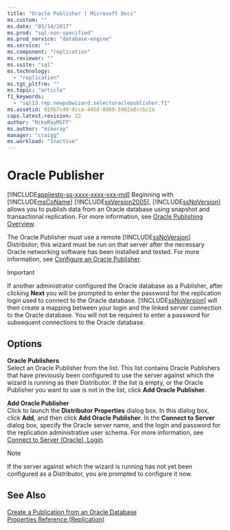 ```yaml
---
title: "Oracle Publisher | Microsoft Docs"
ms.custom: ""
ms.date: "03/14/2017"
ms.prod: "sql-non-specified"
ms.prod_service: "database-engine"
ms.service: ""
ms.component: "replication"
ms.reviewer: ""
ms.suite: "sql"
ms.technology: 
  - "replication"
ms.tgt_pltfrm: ""
ms.topic: "article"
f1_keywords: 
  - "sql13.rep.newpubwizard.selectoraclepublisher.f1"
ms.assetid: 019b7c49-dcca-445d-8969-5982a8ccbc1a
caps.latest.revision: 22
author: "MikeRayMSFT"
ms.author: "mikeray"
manager: "craigg"
ms.workload: "Inactive"
---
```

# Oracle Publisher
[!INCLUDE[appliesto-ss-xxxx-xxxx-xxx-md](../../includes/appliesto-ss-xxxx-xxxx-xxx-md.md)]
  Beginning with [!INCLUDE[msCoName](../../includes/msconame-md.md)] [!INCLUDE[ssVersion2005](../../includes/ssversion2005-md.md)], [!INCLUDE[ssNoVersion](../../includes/ssnoversion-md.md)] allows you to publish data from an Oracle database using snapshot and transactional replication. For more information, see [Oracle Publishing Overview](../../relational-databases/replication/non-sql/oracle-publishing-overview.md).  
  
 The Oracle Publisher must use a remote [!INCLUDE[ssNoVersion](../../includes/ssnoversion-md.md)] Distributor; this wizard must be run on that server after the necessary Oracle networking software has been installed and tested. For more information, see [Configure an Oracle Publisher](../../relational-databases/replication/non-sql/configure-an-oracle-publisher.md).  
  
> [!IMPORTANT]  
>  If another administrator configured the Oracle database as a Publisher, after clicking **Next** you will be prompted to enter the password for the replication login used to connect to the Oracle database. [!INCLUDE[ssNoVersion](../../includes/ssnoversion-md.md)] will then create a mapping between your login and the linked server connection to the Oracle database. You will not be required to enter a password for subsequent connections to the Oracle database.  
  
## Options  
 **Oracle Publishers**  
 Select an Oracle Publisher from the list. This list contains Oracle Publishers that have previously been configured to use the server against which the wizard is running as their Distributor. If the list is empty, or the Oracle Publisher you want to use is not in the list, click **Add Oracle Publisher**.  
  
 **Add Oracle Publisher**  
 Click to launch the **Distributor Properties** dialog box. In this dialog box, click **Add**, and then click **Add Oracle Publisher**. In the **Connect to Server** dialog box, specify the Oracle server name, and the login and password for the replication administrative user schema. For more information, see [Connect to Server &#40;Oracle&#41;, Login](../../relational-databases/replication/connect-to-server-oracle-login.md).  
  
> [!NOTE]  
>  If the server against which the wizard is running has not yet been configured as a Distributor, you are prompted to configure it now.  
  
## See Also  
 [Create a Publication from an Oracle Database](../../relational-databases/replication/publish/create-a-publication-from-an-oracle-database.md)   
 [Properties Reference &#40;Replication&#41;](../../relational-databases/replication/properties-reference-replication.md)  
  
  
